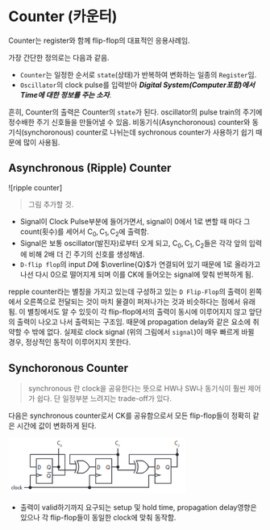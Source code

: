 # Counter (카운터)

Counter는 register와 함께 flip-flop의 대표적인 응용사례임.

가장 간단한 정의로는 다음과 같음.

* `Counter`는 일정한 순서로 `state`(상태)가 반복하여 변화하는 일종의 `Register`임.
* `Oscillator`의 clock pulse를 입력받아 ***Digital System(Computer포함)에서 Time에 대한 정보를 주는 소자***.

흔히, Counter의 출력은 Counter의 `state`가 된다. oscillator의 pulse train의 주기에 정수배한 주기 신호들을 만들어낼 수 있음. 비동기식(Asynchoronous) counter와 동기식(synchoronous) counter로 나뉘는데 sychronous counter가 사용하기 쉽기 때문에 많이 사용됨.

## Asynchronous (Ripple) Counter

![ripple counter]

> 그림 추가할 것.

* Signal이 Clock Pulse부분에 들어가면서, signal이 0에서 1로 변할 때 마다 그 count(횟수)를 세어서 $\text{C}_0,\text{C}_1,\text{C}_2$에 출력함.
* Signal은 보통 oscillator(발진자)로부터 오게 되고, $\text{C}_0,\text{C}_1,\text{C}_2$들은 각각 앞의 입력에 비해 2배 더 긴 주기의 신호를 생성해냄.
* `D-flip flop`의 input $D$에 $\overline{Q}$가 연결되어 있기 때문에 1로 올라가고 나선 다시 0으로 떨어지게 되며 이를 $\text{CK}$에 들어오는 signal에 맞춰 반복하게 됨.

repple counter라는 별칭을 가지고 있는데 구성하고 있는 `D Flip-Flop`의 출력이 왼쪽에서 오른쪽으로 전달되는 것이 마치 물결이 퍼져나가는 것과 비슷하다는 점에서 유래됨. 이 별칭에서도 알 수 있듯이 각 flip-flop에서의 출력이 동시에 이루어지지 않고 앞단의 출력이 나오고 나서 출력되는 구조임. 때문에 propagation delay와 같은 요소에 취약할 수 밖에 없다. 실제로 clock signal (위의 그림에서 `signal`)이 매우 빠르게 바뀔 경우, 정상적인 동작이 이루어지지 못한다.

## Synchoronous Counter

> synchronous 란 clock을 공유한다는 뜻으로 HW나 SW나 동기식이 훨씬 제어가 쉽다. 단 일정부분 느려지는 trade-off가 있다.

 다음은 synchronous counter로서 $\text{CK}$를 공유함으로서 모든 flip-flop들이 정확히 같은 시간에 값이 변화하게 된다.
 
 ![synchronous counter](img/synchronous_counter.png)
 
 * 출력이 valid하기까지 요구되는 setup 및 hold time, propagation delay영향은 있으나 각 flip-flop들이 동일한 clock에 맞춰 동작함.

